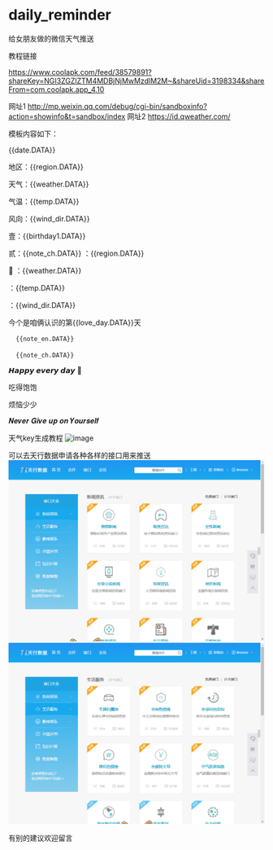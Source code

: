 # daily_reminder
给女朋友做的微信天气推送

教程链接

https://www.coolapk.com/feed/38579891?shareKey=NGI3ZGZlZTM4MDBjNjMwMzdlM2M~&shareUid=3198334&shareFrom=com.coolapk.app_4.10




网址1   http://mp.weixin.qq.com/debug/cgi-bin/sandboxinfo?action=showinfo&t=sandbox/index
网址2   https://id.qweather.com/


模板内容如下：

{{date.DATA}} 

地区：{{region.DATA}} 

天气：{{weather.DATA}} 

气温：{{temp.DATA}} 

风向：{{wind_dir.DATA}} 

 

壹：{{birthday1.DATA}} 



贰：{{note_ch.DATA}}
：{{region.DATA}}

🧐 ：{{weather.DATA}}

：{{temp.DATA}}

：{{wind_dir.DATA}}

 今个是咱俩认识的第{{love_day.DATA}}天

      {{note_en.DATA}}
 
      {{note_ch.DATA}}

  𝙃𝙖𝙥𝙥𝙮 𝙚𝙫𝙚𝙧𝙮 𝙙𝙖𝙮 🧏

  吃得饱饱

  烦恼少少

  𝑵𝒆𝒗𝒆𝒓 𝑮𝒊𝒗𝒆 𝒖𝒑 𝒐𝒏 𝒀𝒐𝒖𝒓𝒔𝒆𝒍𝒇


天气key生成教程
![image](https://raw.githubusercontent.com/limoest/daily_reminder/main/%E5%92%8C%E9%A3%8E%E5%A4%A9%E6%B0%94key%E7%94%9F%E6%88%90.png)


可以去天行数据申请各种各样的接口用来推送  
![image](https://raw.githubusercontent.com/limoest/daily_reminder/main/others/Snipaste_2022-08-24_12-13-19.png)
![image](https://raw.githubusercontent.com/limoest/daily_reminder/main/others/Snipaste.png)



有别的建议欢迎留言
